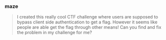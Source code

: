 ### maze
> I created this really cool CTF challenge where users are supposed to bypass client side authentication to get a flag. However it seems like people are able get the flag through other means!
Can you find and fix the problem in my challenge for me?
